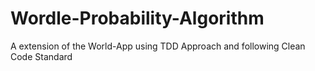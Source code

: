 # Wordle-Probability-Algorithm
A extension of the World-App using TDD Approach and following Clean Code Standard

